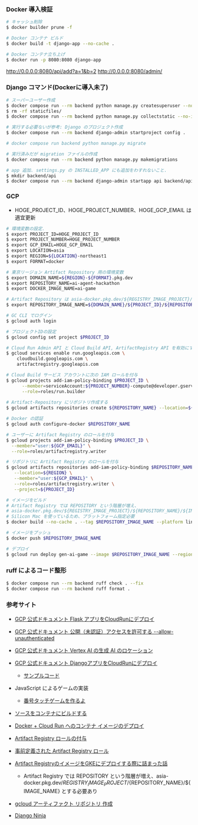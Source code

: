 ### Docker 導入検証
```sh
# キャッシュ削除
$ docker builder prune -f

# Docker コンテナ ビルド
$ docker build -t django-app --no-cache .

# Docker コンテナ立ち上げ
$ docker run -p 8080:8080 django-app
```

http://0.0.0.0:8080/api/add?a=1&b=2
http://0.0.0.0:8080/admin/

### Django コマンド(Dockerに導入未了)
```sh
# スーパーユーザー作成
$ docker compose run --rm backend python manage.py createsuperuser --noinput
$ rm -rf staticfiles/
$ docker compose run --rm backend python manage.py collectstatic --no-input

# 実行する必要ないが参考: Django のプロジェクト作成
$ docker compose run --rm backend django-admin startproject config .

# docker compose run backend python manage.py migrate

# 実行済みだが migration ファイルの作成
$ docker compose run --rm backend python manage.py makemigrations

# app 追加. settings.py の INSTALLED_APP にも追加をわすれないこと.
$ mkdir backend/api
$ docker compose run --rm backend django-admin startapp api backend/api
```

### GCP
- HOGE_PROJECT_ID、HOGE_PROJECT_NUMBER、HOGE_GCP_EMAIL は適宜更新
```sh
# 環境変数の設定.
$ export PROJECT_ID=HOGE_PROJECT_ID
$ export PROJECT_NUMBER=HOGE_PROJECT_NUMBER
$ export GCP_EMAIL=HOGE_GCP_EMAIL
$ export LOCATION=asia
$ export REGION=${LOCATION}-northeast1
$ export FORMAT=docker

# 東京リージョン Artifact Repository 用の環境変数
$ export DOMAIN_NAME=${REGION}-${FORMAT}.pkg.dev
$ export REPOSITORY_NAME=ai-agent-hackathon
$ export DOCKER_IMAGE_NAME=ai-game

# Artifact Repository は asia-docker.pkg.dev/${REGISTRY_IMAGE_PROJECT}/${REPOSITORY_NAME}/${IMAGE_NAME} とする必要あり
$ export REPOSITORY_IMAGE_NAME=${DOMAIN_NAME}/${PROJECT_ID}/${REPOSITORY_NAME}/${DOCKER_IMAGE_NAME}

# GC CLI でログイン 
$ gcloud auth login

# プロジェクトIDの設定
$ gcloud config set project $PROJECT_ID

# Cloud Run Admin API と Cloud Build API, ArtifactRegistry API を有効にする
$ gcloud services enable run.googleapis.com \
    cloudbuild.googleapis.com \
    artifactregistry.googleapis.com

# Cloud Build サービス アカウントに次の IAM ロールを付与
$ gcloud projects add-iam-policy-binding $PROJECT_ID \
      --member=serviceAccount:${PROJECT_NUMBER}-compute@developer.gserviceaccount.com \
      --role=roles/run.builder
  
# Artifact-Repository にリポジトリ作成する
$ gcloud artifacts repositories create ${REPOSITORY_NAME} --location=${REGION} --repository-format=docker

# Docker の認証
$ gcloud auth configure-docker $REPOSITORY_NAME

# ユーザーに Artifact Registry のロールを付与
$ gcloud projects add-iam-policy-binding $PROJECT_ID \
  --member="user:${GCP_EMAIL}" \
  --role=roles/artifactregistry.writer

# リポジトリに Artifact Registry のロールを付与
$ gcloud artifacts repositories add-iam-policy-binding $REPOSITORY_NAME \
   --location=${REGION} \
   --member="user:${GCP_EMAIL}" \
   --role=roles/artifactregistry.writer \
   --project=${PROJECT_ID}

# イメージをビルド
# Artifact Registry では REPOSITORY という階層が増え、
# asia-docker.pkg.dev/${REGISTRY_IMAGE_PROJECT}/${REPOSITORY_NAME}/${IMAGE_NAME} とする必要あり
# Silicon Mac を使っているため、プラットフォーム指定必要
$ docker build --no-cache . --tag $REPOSITORY_IMAGE_NAME --platform linux/amd64

# イメージをプッシュ
$ docker push $REPOSITORY_IMAGE_NAME

# デプロイ
$ gcloud run deploy gen-ai-game --image $REPOSITORY_IMAGE_NAME --region ${REGION} --allow-unauthenticated
```

### ruff によるコード整形
```sh
$ docker compose run --rm backend ruff check . --fix
$ docker compose run --rm backend ruff format .
```

### 参考サイト
- [GCP 公式ドキュメント Flask アプリをCloudRunにデプロイ](https://cloud.google.com/run/docs/quickstarts/build-and-deploy/deploy-python-service?hl=ja)
- [GCP 公式ドキュメント 公開（未認証）アクセスを許可する --allow-unauthenticated](https://cloud.google.com/run/docs/authenticating/public?hl=ja)
- [GCP 公式ドキュメント Vertex AI の生成 AI のロケーション](https://cloud.google.com/vertex-ai/generative-ai/docs/learn/locations?hl=ja)
- [GCP 公式ドキュメント DjangoアプリをCloudRunにデプロイ](https://cloud.google.com/python/django/run)
  - [サンプルコード](https://github.com/GoogleCloudPlatform/python-docs-samples/tree/main/run/django)
- JavaScript によるゲームの実装
  - [番号タッチゲームを作るよ](https://javascript-game.com/number-touch-game/)

- [ソースをコンテナにビルドする](https://cloud.google.com/run/docs/building/containers?hl=ja#docker)
- [Docker + Cloud Run へのコンテナ イメージのデプロイ](https://cloud.google.com/run/docs/deploying?hl=ja#service)
- [Artifact Registry ロールの付与](https://cloud.google.com/artifact-registry/docs/access-control?hl=ja#grant-project)
- [事前定義された Artifact Registry ロール](https://cloud.google.com/artifact-registry/docs/access-control?hl=ja#roles)
- [Artifact RegistryのイメージをGKEにデプロイする際に詰まった話](https://qiita.com/yan_yan/items/1f157f4bae5a6b32cdf0)
  - Artifact Registry では REPOSITORY という階層が増え、asia-docker.pkg.dev/${REGISTRY_IMAGE_PROJECT}/${REPOSITORY_NAME}/${IMAGE_NAME} とする必要あり
- [gcloud アーティファクト リポジトリ 作成](https://cloud.google.com/sdk/gcloud/reference/artifacts/repositories/create)
- [Django Ninja](https://django-ninja.dev/)
